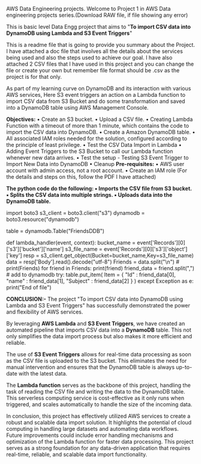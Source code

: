 AWS Data Engineering projects.
Welcome to Project 1 in AWS Data engineering projects series.(Download RAW file, if file showing any error)

This is basic level Data Engg project that aims to "**To import CSV data into DynamoDB using Lambda and S3 Event Triggers**"

This is a readme file that is going to provide you summary about the Project. I have attached a doc file that involves all the details about the services being used and also the steps used to achieve our goal. I have also attached 2 CSV files that I have used in this project and you can change the file or create your own but remember file format should be .csv as the project is for that only.

As part of my learning curve on DynamoDB and its interaction with various AWS services, Here S3 event triggers an action on a Lambda function to import CSV data from S3 Bucket and do some transformation and saved into a DynamoDB table using AWS Management Console.

**Objectives:**
• Create an S3 bucket.
• Upload a CSV file.
• Creating Lambda Function with a timeout of more than 1 minute, 
which contains the code to import the CSV data into DynamoDB.
• Create a Amazon DynamoDB table.
• All associated IAM roles needed for the solution, configured 
according to the principle of least privilege.
• Test the CSV Data Import in Lambda
• Adding Event Triggers to the S3 Bucket to call our Lambda function 
whenever new data arrives.
• Test the setup - Testing S3 Event Trigger to Import New Data into 
DynamoDB
• Cleanup
**Pre-requisites:**
• AWS user account with admin access, not a root account.
• Create an IAM role (For the details and steps on this, follow the PDF I have attached)

**The python code do the following:
▪ Imports the CSV file from S3 bucket.
▪ Splits the CSV data into multiple strings.
▪ Uploads data into the DynamoDB table.**

import boto3
s3_client = boto3.client("s3")
dynamodb = boto3.resource("dynamodb")
 
table = dynamodb.Table("FriendsDDB")
 
def lambda_handler(event, context):
    bucket_name = event['Records'][0]['s3']['bucket']['name']
    s3_file_name = event['Records'][0]['s3']['object']['key']
    resp = s3_client.get_object(Bucket=bucket_name,Key=s3_file_name)
    data = resp['Body'].read().decode("utf-8")
    Friends = data.split("\n")
    # print(Friends)
    for friend in Friends:
        print(friend)
        friend_data = friend.split(",")
        # add to dynamodb
        try:
            table.put_item(
                Item = {
                    "Id"        : friend_data[0],
                    "name"      : friend_data[1],
                    "Subject"   : friend_data[2]
                }
            )
        except Exception as e:
            print("End of file")

**CONCLUSION:-**
The project "To import CSV data into DynamoDB using Lambda and S3 Event Triggers" has successfully demonstrated the power and flexibility of AWS services. 

By leveraging **AWS Lambda** and **S3 Event Triggers**, we have created an automated pipeline that imports CSV data into a **DynamoDB** table. This not only simplifies the data import process but also makes it more efficient and reliable. 

The use of **S3 Event Triggers** allows for real-time data processing as soon as the CSV file is uploaded to the S3 bucket. This eliminates the need for manual intervention and ensures that the DynamoDB table is always up-to-date with the latest data.

The **Lambda function** serves as the backbone of this project, handling the task of reading the CSV file and writing the data to the DynamoDB table. This serverless computing service is cost-effective as it only runs when triggered, and scales automatically to handle the size of the incoming data.

In conclusion, this project has effectively utilized AWS services to create a robust and scalable data import solution. It highlights the potential of cloud computing in handling large datasets and automating data workflows. Future improvements could include error handling mechanisms and optimization of the Lambda function for faster data processing. This project serves as a strong foundation for any data-driven application that requires real-time, reliable, and scalable data import functionality.
